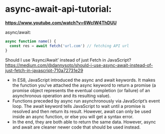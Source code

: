 # async-await-api-tutorial:
**https://www.youtube.com/watch?v=6WclW4ThDUU**

async/await:
```javascript
async function name() {
  const res = await fetch('url.com') // fetching API url
}
```

<!-- What we're saying here is we're making an async function then awaiting a response that we're fetching
from our API url -->

Should I use ‘Async/Await’ instead of just Fetch in JavaScript? <br />
https://medium.com/@dannysoto/should-i-use-async-await-instead-of-just-fetch-in-javascript-710a72731e29
- In ES8, JavaScript introduced the async and await keywords. It makes the function you've attached the async keyword to return a promise (a promise object represents the eventual completion (or failure) of an asynchronous operation and its resulting value).
- Functions preceded by async run asynchronously via JavaScript’s event loop. The await keyword tells JavaScript to wait until a promise is resolved and then return its result. However, await can only be used inside an async function, or else you will get a syntax error.
- In the end, they are both able to return the same data. However, async and await are cleaner newer code that should be used instead.
